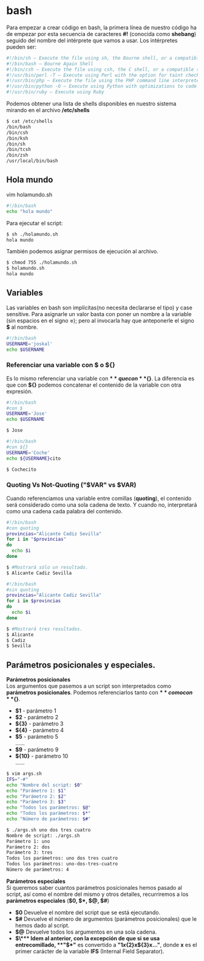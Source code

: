 # bash
Para empezar a crear código en bash, la primera línea de nuestro código ha de empezar por esta secuencia de caracteres **#!** (conocida como **shebang**) seguido del nombre del intérprete que vamos a usar. Los intérpretes pueden ser:
```bash
#!/bin/sh — Execute the file using sh, the Bourne shell, or a compatible shell
#!/bin/bash — Bourne Again Shell
#!/bin/csh — Execute the file using csh, the C shell, or a compatible shell
#!/usr/bin/perl -T — Execute using Perl with the option for taint checks
#!/usr/bin/php — Execute the file using the PHP command line interpreter
#!/usr/bin/python -O — Execute using Python with optimizations to code
#!/usr/bin/ruby — Execute using Ruby
```
Podemos obtener una lista de shells disponibles en nuestro sistema mirando en el archivo **/etc/shells**
```bash
$ cat /etc/shells
/bin/bash
/bin/csh
/bin/ksh
/bin/sh
/bin/tcsh
/bin/zsh
/usr/local/bin/bash
```
## Hola mundo
vim holamundo.sh
```bash
#!/bin/bash
echo "hola mundo"
```
Para ejecutar el script:
```bash
$ sh ./holamundo.sh
hola mundo
```
También podemos asignar permisos de ejecución al archivo.
```bash
$ chmod 755 ./holamundo.sh
$ holamundo.sh
hola mundo
```
## Variables
Las variables en bash son implícitas(no necesita declararse el tipo) y case sensitive. Para asignarle un valor basta con poner un nombre a la variable (sin espacios en el signo **=**); pero al invocarla hay que anteponerle el signo **$** al nombre.
```bash
#!/bin/bash
USERNAME='joskal'
echo $USERNAME
```
### Referenciar una variable con $ o ${}
Es lo mismo referenciar una variable con **$** que con **${}**. La diferencia es que con **${}** podemos concatenar el contenido de la variable con otra expresión.
```bash
#!/bin/bash
#con $
USERNAME='Jose'
echo $USERNAME

$ Jose
```
```bash
#!/bin/bash
#con ${}
USERNAME='Coche'
echo ${USERNAME}cito

$ Cochecito
```

### Quoting Vs Not-Quoting ("$VAR" vs $VAR)
Cuando referenciamos una variable entre comillas (**quoting**), el contenido será considerado como una sola cadena de texto. Y cuando no, interpretará como una cadena cada palabra del contenido.

```bash
#!/bin/bash
#con quoting
provincias="Alicante Cadiz Sevilla"
for i in "$provincias"
do
  echo $i
done

$ #Mostrará sólo un resultado.
$ Alicante Cadiz Sevilla
```

```bash
#!/bin/bash
#sin quoting
provincias="Alicante Cadiz Sevilla"
for i in $provincias
do
  echo $i
done

$ #Mostrará tres resultados.
$ Alicante 
$ Cadiz 
$ Sevilla
```

## Parámetros posicionales y especiales.
**Parámetros posicionales**<br>
Los argumentos que pasemos a un script son interpretados como **parámetros posicionales**. Podemos referenciarlos tanto con **$** como con **${}**.
* **$1** - parámetro 1
* **$2** - parámetro 2
* **${3}** - parámetro 3 
* **${4}** - parámetro 4
* **$5** - parámetro 5
<br>......<br>
* **$9** - parámetro 9
* **${10}** - parámetro 10
<br>......<br>
```bash
$ vim args.sh
IFS="-#"
echo "Nombre del script: $0"
echo "Parámetro 1: $1"
echo "Parámetro 2: $2"
echo "Parámetro 3: $3"
echo "Todos los parámetros: $@"
echo "Todos los parámetros: $*"
echo "Número de parámetros: $#"

$ ./args.sh uno dos tres cuatro
Nombre de script: ./args.sh
Parámetro 1: uno
Parámetro 2: dos
Parámetro 3: tres
Todos los parámetros: uno dos tres cuatro
Todos los parámetros: uno-dos-tres-cuatro
Número de parámetros: 4
```



**Parámetros especiales**<br>
Si queremos saber cuantos parámetros posicionales hemos pasado al script, así como el nombre del mismo y otros detalles, recurriremos a los **parámetros especiales** (**$0, $\*, $@, $#**)
* **$0** Devuelve el nombre del script que se está ejecutando.
* **$#** Devuelve el número de argumentos (parámetros posicionales) que le hemos dado al script.
* **$@** Devuelve todos los argumentos en una sola cadena.
* **$\*** Idem al anterior, con la excepción de que si se usa entrecomillado, **"$\*"** es convertido a **"${1}x${2}x${3}x..."**, donde **x** es el primer carácter de la variable **IFS** (Internal Field Separator).
